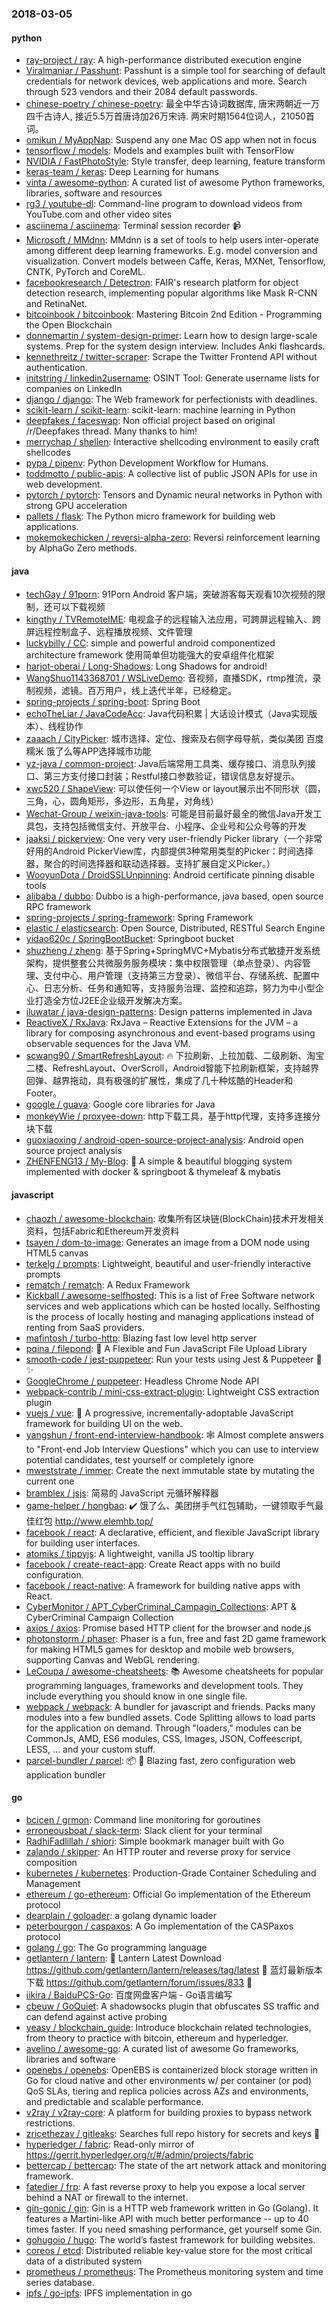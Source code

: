 ### 2018-03-05

#### python
* [ray-project / ray](https://github.com/ray-project/ray): A high-performance distributed execution engine
* [Viralmaniar / Passhunt](https://github.com/Viralmaniar/Passhunt): Passhunt is a simple tool for searching of default credentials for network devices, web applications and more. Search through 523 vendors and their 2084 default passwords.
* [chinese-poetry / chinese-poetry](https://github.com/chinese-poetry/chinese-poetry): 最全中华古诗词数据库, 唐宋两朝近一万四千古诗人, 接近5.5万首唐诗加26万宋诗. 两宋时期1564位词人，21050首词。
* [omikun / MyAppNap](https://github.com/omikun/MyAppNap): Suspend any one Mac OS app when not in focus
* [tensorflow / models](https://github.com/tensorflow/models): Models and examples built with TensorFlow
* [NVIDIA / FastPhotoStyle](https://github.com/NVIDIA/FastPhotoStyle): Style transfer, deep learning, feature transform
* [keras-team / keras](https://github.com/keras-team/keras): Deep Learning for humans
* [vinta / awesome-python](https://github.com/vinta/awesome-python): A curated list of awesome Python frameworks, libraries, software and resources
* [rg3 / youtube-dl](https://github.com/rg3/youtube-dl): Command-line program to download videos from YouTube.com and other video sites
* [asciinema / asciinema](https://github.com/asciinema/asciinema): Terminal session recorder 📹
* [Microsoft / MMdnn](https://github.com/Microsoft/MMdnn): MMdnn is a set of tools to help users inter-operate among different deep learning frameworks. E.g. model conversion and visualization. Convert models between Caffe, Keras, MXNet, Tensorflow, CNTK, PyTorch and CoreML.
* [facebookresearch / Detectron](https://github.com/facebookresearch/Detectron): FAIR's research platform for object detection research, implementing popular algorithms like Mask R-CNN and RetinaNet.
* [bitcoinbook / bitcoinbook](https://github.com/bitcoinbook/bitcoinbook): Mastering Bitcoin 2nd Edition - Programming the Open Blockchain
* [donnemartin / system-design-primer](https://github.com/donnemartin/system-design-primer): Learn how to design large-scale systems. Prep for the system design interview. Includes Anki flashcards.
* [kennethreitz / twitter-scraper](https://github.com/kennethreitz/twitter-scraper): Scrape the Twitter Frontend API without authentication.
* [initstring / linkedin2username](https://github.com/initstring/linkedin2username): OSINT Tool: Generate username lists for companies on LinkedIn
* [django / django](https://github.com/django/django): The Web framework for perfectionists with deadlines.
* [scikit-learn / scikit-learn](https://github.com/scikit-learn/scikit-learn): scikit-learn: machine learning in Python
* [deepfakes / faceswap](https://github.com/deepfakes/faceswap): Non official project based on original /r/Deepfakes thread. Many thanks to him!
* [merrychap / shellen](https://github.com/merrychap/shellen): Interactive shellcoding environment to easily craft shellcodes
* [pypa / pipenv](https://github.com/pypa/pipenv): Python Development Workflow for Humans.
* [toddmotto / public-apis](https://github.com/toddmotto/public-apis): A collective list of public JSON APIs for use in web development.
* [pytorch / pytorch](https://github.com/pytorch/pytorch): Tensors and Dynamic neural networks in Python with strong GPU acceleration
* [pallets / flask](https://github.com/pallets/flask): The Python micro framework for building web applications.
* [mokemokechicken / reversi-alpha-zero](https://github.com/mokemokechicken/reversi-alpha-zero): Reversi reinforcement learning by AlphaGo Zero methods.

#### java
* [techGay / 91porn](https://github.com/techGay/91porn): 91Porn Android 客户端，突破游客每天观看10次视频的限制，还可以下载视频
* [kingthy / TVRemoteIME](https://github.com/kingthy/TVRemoteIME): 电视盒子的远程输入法应用，可跨屏远程输入、跨屏远程控制盒子、远程播放视频、文件管理
* [luckybilly / CC](https://github.com/luckybilly/CC): simple and powerful android componentized architecture framework 使用简单但功能强大的安卓组件化框架
* [harjot-oberai / Long-Shadows](https://github.com/harjot-oberai/Long-Shadows): Long Shadows for android!
* [WangShuo1143368701 / WSLiveDemo](https://github.com/WangShuo1143368701/WSLiveDemo): 音视频，直播SDK，rtmp推流，录制视频，滤镜。百万用户，线上迭代半年，已经稳定。
* [spring-projects / spring-boot](https://github.com/spring-projects/spring-boot): Spring Boot
* [echoTheLiar / JavaCodeAcc](https://github.com/echoTheLiar/JavaCodeAcc): Java代码积累 | 大话设计模式（Java实现版本）、线程协作
* [zaaach / CityPicker](https://github.com/zaaach/CityPicker): 城市选择、定位、搜索及右侧字母导航，类似美团 百度糯米 饿了么等APP选择城市功能
* [yz-java / common-project](https://github.com/yz-java/common-project): Java后端常用工具类、缓存接口、消息队列接口、第三方支付接口封装；Restful接口参数验证，错误信息友好提示。
* [xwc520 / ShapeView](https://github.com/xwc520/ShapeView): 可以使任何一个View or layout展示出不同形状（圆，三角，心，圆角矩形，多边形，五角星，对角线）
* [Wechat-Group / weixin-java-tools](https://github.com/Wechat-Group/weixin-java-tools): 可能是目前最好最全的微信Java开发工具包，支持包括微信支付、开放平台、小程序、企业号和公众号等的开发
* [jaaksi / pickerview](https://github.com/jaaksi/pickerview): One very very user-friendly Picker library（一个非常好用的Android PickerView库，内部提供3种常用类型的Picker：时间选择器，聚合的时间选择器和联动选择器。支持扩展自定义Picker。）
* [WooyunDota / DroidSSLUnpinning](https://github.com/WooyunDota/DroidSSLUnpinning): Android certificate pinning disable tools
* [alibaba / dubbo](https://github.com/alibaba/dubbo): Dubbo is a high-performance, java based, open source RPC framework
* [spring-projects / spring-framework](https://github.com/spring-projects/spring-framework): Spring Framework
* [elastic / elasticsearch](https://github.com/elastic/elasticsearch): Open Source, Distributed, RESTful Search Engine
* [yidao620c / SpringBootBucket](https://github.com/yidao620c/SpringBootBucket): Springboot bucket
* [shuzheng / zheng](https://github.com/shuzheng/zheng): 基于Spring+SpringMVC+Mybatis分布式敏捷开发系统架构，提供整套公共微服务服务模块：集中权限管理（单点登录）、内容管理、支付中心、用户管理（支持第三方登录）、微信平台、存储系统、配置中心、日志分析、任务和通知等，支持服务治理、监控和追踪，努力为中小型企业打造全方位J2EE企业级开发解决方案。
* [iluwatar / java-design-patterns](https://github.com/iluwatar/java-design-patterns): Design patterns implemented in Java
* [ReactiveX / RxJava](https://github.com/ReactiveX/RxJava): RxJava – Reactive Extensions for the JVM – a library for composing asynchronous and event-based programs using observable sequences for the Java VM.
* [scwang90 / SmartRefreshLayout](https://github.com/scwang90/SmartRefreshLayout): 🔥 下拉刷新、上拉加载、二级刷新、淘宝二楼、RefreshLayout、OverScroll，Android智能下拉刷新框架，支持越界回弹、越界拖动，具有极强的扩展性，集成了几十种炫酷的Header和 Footer。
* [google / guava](https://github.com/google/guava): Google core libraries for Java
* [monkeyWie / proxyee-down](https://github.com/monkeyWie/proxyee-down): http下载工具，基于http代理，支持多连接分块下载
* [guoxiaoxing / android-open-source-project-analysis](https://github.com/guoxiaoxing/android-open-source-project-analysis): Android open source project analysis
* [ZHENFENG13 / My-Blog](https://github.com/ZHENFENG13/My-Blog): 🌴 A simple & beautiful blogging system implemented with docker & springboot & thymeleaf & mybatis

#### javascript
* [chaozh / awesome-blockchain](https://github.com/chaozh/awesome-blockchain): 收集所有区块链(BlockChain)技术开发相关资料，包括Fabric和Ethereum开发资料
* [tsayen / dom-to-image](https://github.com/tsayen/dom-to-image): Generates an image from a DOM node using HTML5 canvas
* [terkelg / prompts](https://github.com/terkelg/prompts): Lightweight, beautiful and user-friendly interactive prompts
* [rematch / rematch](https://github.com/rematch/rematch): A Redux Framework
* [Kickball / awesome-selfhosted](https://github.com/Kickball/awesome-selfhosted): This is a list of Free Software network services and web applications which can be hosted locally. Selfhosting is the process of locally hosting and managing applications instead of renting from SaaS providers.
* [mafintosh / turbo-http](https://github.com/mafintosh/turbo-http): Blazing fast low level http server
* [pqina / filepond](https://github.com/pqina/filepond): 🌊 A Flexible and Fun JavaScript File Upload Library
* [smooth-code / jest-puppeteer](https://github.com/smooth-code/jest-puppeteer): Run your tests using Jest & Puppeteer 🎪 ✨
* [GoogleChrome / puppeteer](https://github.com/GoogleChrome/puppeteer): Headless Chrome Node API
* [webpack-contrib / mini-css-extract-plugin](https://github.com/webpack-contrib/mini-css-extract-plugin): Lightweight CSS extraction plugin
* [vuejs / vue](https://github.com/vuejs/vue): 🖖 A progressive, incrementally-adoptable JavaScript framework for building UI on the web.
* [yangshun / front-end-interview-handbook](https://github.com/yangshun/front-end-interview-handbook): 🕸 Almost complete answers to "Front-end Job Interview Questions" which you can use to interview potential candidates, test yourself or completely ignore
* [mweststrate / immer](https://github.com/mweststrate/immer): Create the next immutable state by mutating the current one
* [bramblex / jsjs](https://github.com/bramblex/jsjs): 简易的 JavaScript 元循环解释器
* [game-helper / hongbao](https://github.com/game-helper/hongbao): ✔️ 饿了么、美团拼手气红包辅助，一键领取手气最佳红包 http://www.elemhb.top/
* [facebook / react](https://github.com/facebook/react): A declarative, efficient, and flexible JavaScript library for building user interfaces.
* [atomiks / tippyjs](https://github.com/atomiks/tippyjs): A lightweight, vanilla JS tooltip library
* [facebook / create-react-app](https://github.com/facebook/create-react-app): Create React apps with no build configuration.
* [facebook / react-native](https://github.com/facebook/react-native): A framework for building native apps with React.
* [CyberMonitor / APT_CyberCriminal_Campagin_Collections](https://github.com/CyberMonitor/APT_CyberCriminal_Campagin_Collections): APT & CyberCriminal Campaign Collection
* [axios / axios](https://github.com/axios/axios): Promise based HTTP client for the browser and node.js
* [photonstorm / phaser](https://github.com/photonstorm/phaser): Phaser is a fun, free and fast 2D game framework for making HTML5 games for desktop and mobile web browsers, supporting Canvas and WebGL rendering.
* [LeCoupa / awesome-cheatsheets](https://github.com/LeCoupa/awesome-cheatsheets): 📚 Awesome cheatsheets for popular programming languages, frameworks and development tools. They include everything you should know in one single file.
* [webpack / webpack](https://github.com/webpack/webpack): A bundler for javascript and friends. Packs many modules into a few bundled assets. Code Splitting allows to load parts for the application on demand. Through "loaders," modules can be CommonJs, AMD, ES6 modules, CSS, Images, JSON, Coffeescript, LESS, ... and your custom stuff.
* [parcel-bundler / parcel](https://github.com/parcel-bundler/parcel): 📦 🚀 Blazing fast, zero configuration web application bundler

#### go
* [bcicen / grmon](https://github.com/bcicen/grmon): Command line monitoring for goroutines
* [erroneousboat / slack-term](https://github.com/erroneousboat/slack-term): Slack client for your terminal
* [RadhiFadlillah / shiori](https://github.com/RadhiFadlillah/shiori): Simple bookmark manager built with Go
* [zalando / skipper](https://github.com/zalando/skipper): An HTTP router and reverse proxy for service composition
* [kubernetes / kubernetes](https://github.com/kubernetes/kubernetes): Production-Grade Container Scheduling and Management
* [ethereum / go-ethereum](https://github.com/ethereum/go-ethereum): Official Go implementation of the Ethereum protocol
* [dearplain / goloader](https://github.com/dearplain/goloader): a golang dynamic loader
* [peterbourgon / caspaxos](https://github.com/peterbourgon/caspaxos): A Go implementation of the CASPaxos protocol
* [golang / go](https://github.com/golang/go): The Go programming language
* [getlantern / lantern](https://github.com/getlantern/lantern): 🔴 Lantern Latest Download https://github.com/getlantern/lantern/releases/tag/latest 🔴 蓝灯最新版本下载 https://github.com/getlantern/forum/issues/833 🔴
* [iikira / BaiduPCS-Go](https://github.com/iikira/BaiduPCS-Go): 百度网盘客户端 - Go语言编写
* [cbeuw / GoQuiet](https://github.com/cbeuw/GoQuiet): A shadowsocks plugin that obfuscates SS traffic and can defend against active probing
* [yeasy / blockchain_guide](https://github.com/yeasy/blockchain_guide): Introduce blockchain related technologies, from theory to practice with bitcoin, ethereum and hyperledger.
* [avelino / awesome-go](https://github.com/avelino/awesome-go): A curated list of awesome Go frameworks, libraries and software
* [openebs / openebs](https://github.com/openebs/openebs): OpenEBS is containerized block storage written in Go for cloud native and other environments w/ per container (or pod) QoS SLAs, tiering and replica policies across AZs and environments, and predictable and scalable performance.
* [v2ray / v2ray-core](https://github.com/v2ray/v2ray-core): A platform for building proxies to bypass network restrictions.
* [zricethezav / gitleaks](https://github.com/zricethezav/gitleaks): Searches full repo history for secrets and keys 🔑
* [hyperledger / fabric](https://github.com/hyperledger/fabric): Read-only mirror of https://gerrit.hyperledger.org/r/#/admin/projects/fabric
* [bettercap / bettercap](https://github.com/bettercap/bettercap): The state of the art network attack and monitoring framework.
* [fatedier / frp](https://github.com/fatedier/frp): A fast reverse proxy to help you expose a local server behind a NAT or firewall to the internet.
* [gin-gonic / gin](https://github.com/gin-gonic/gin): Gin is a HTTP web framework written in Go (Golang). It features a Martini-like API with much better performance -- up to 40 times faster. If you need smashing performance, get yourself some Gin.
* [gohugoio / hugo](https://github.com/gohugoio/hugo): The world’s fastest framework for building websites.
* [coreos / etcd](https://github.com/coreos/etcd): Distributed reliable key-value store for the most critical data of a distributed system
* [prometheus / prometheus](https://github.com/prometheus/prometheus): The Prometheus monitoring system and time series database.
* [ipfs / go-ipfs](https://github.com/ipfs/go-ipfs): IPFS implementation in go
